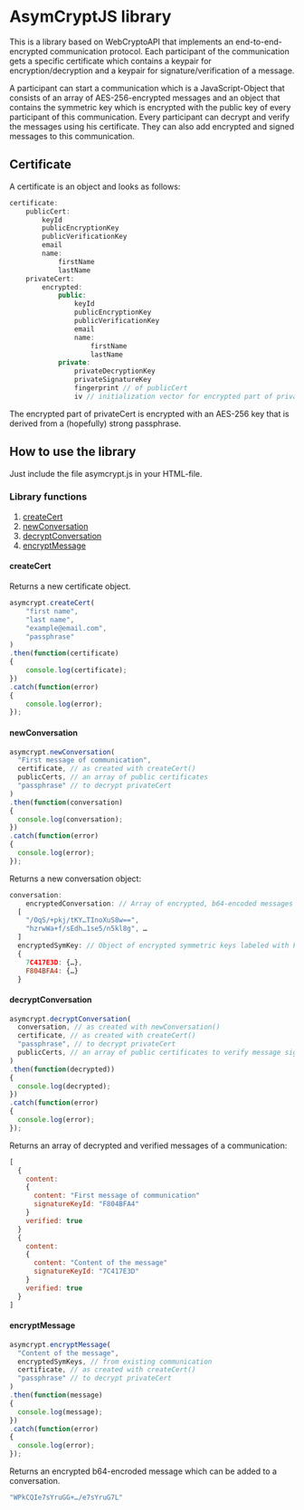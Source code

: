 # AsymCryptJS library

This is a library based on WebCryptoAPI that implements an end-to-end-encrypted communication protocol. Each participant of the communication gets a specific certificate which contains a keypair for encryption/decryption and a keypair for signature/verification of a message.

A participant can start a communication which is a JavaScript-Object that consists of an array of AES-256-encrypted messages and an object that contains the symmetric key which is encrypted with the public key of every participant of this communication.
Every participant can decrypt and verify the messages using his certificate. They can also add encrypted and signed messages to this communication.

## Certificate

A certificate is an object and looks as follows:

```javascript
certificate:
	publicCert:
		keyId
		publicEncryptionKey
		publicVerificationKey
		email
		name:
			firstName
			lastName
	privateCert:
		encrypted:
			public:
				keyId
				publicEncryptionKey
				publicVerificationKey
				email
				name:
					firstName
					lastName
			private:
				privateDecryptionKey
				privateSignatureKey
				fingerprint // of publicCert
				iv // initialization vector for encrypted part of private certificate
```
The encrypted part of privateCert is encrypted with an AES-256 key that is derived from a (hopefully) strong passphrase.

## How to use the library
Just include the file asymcrypt.js in your HTML-file.

### Library functions
1. [createCert](#createcert)
2. [newConversation](#newconversation)
3. [decryptConversation](#decryptconversation)
4. [encryptMessage](#encryptmessage)

#### createCert
Returns a new certificate object.
```javascript
asymcrypt.createCert(
	"first name",
	"last name",
	"example@email.com",
	"passphrase"
)
.then(function(certificate)
{
	console.log(certificate);
})
.catch(function(error)
{
	console.log(error);
});
```

#### newConversation

```javascript
asymcrypt.newConversation(
  "First message of communication",
  certificate, // as created with createCert()
  publicCerts, // an array of public certificates
  "passphrase" // to decrypt privateCert
)
.then(function(conversation)
{
  console.log(conversation);
})
.catch(function(error)
{
  console.log(error);
});
```

Returns a new conversation object:
```javascript
conversation:
	encryptedConversation: // Array of encrypted, b64-encoded messages
  [
    "/OqS/+pkj/tKY…TInoXuS8w==",
    "hzrwWa+f/sEdh…1se5/n5kl8g", …
  ]
  encryptedSymKey: // Object of encrypted symmetric keys labeled with keyId
  {
    7C417E3D: {…},
    F804BFA4: {…}
  }
```

#### decryptConversation

```javascript
asymcrypt.decryptConversation(
  conversation, // as created with newConversation()
  certificate, // as created with createCert()
  "passphrase", // to decrypt privateCert
  publicCerts, // an array of public certificates to verify message signatures
)
.then(function(decrypted))
{
  console.log(decrypted);
})
.catch(function(error)
{
  console.log(error);
});
```

Returns an array of decrypted and verified messages of a communication:
```javascript
[
  {
    content:
    {
      content: "First message of communication"
      signatureKeyId: "F804BFA4"
    }
    verified: true
  }
  {
    content:
    {
      content: "Content of the message"
      signatureKeyId: "7C417E3D"
    }
    verified: true
  }
]
```


#### encryptMessage

```javascript
asymcrypt.encryptMessage(
  "Content of the message",
  encryptedSymKeys, // from existing communication
  certificate, // as created with createCert()
  "passphrase" // to decrypt privateCert
)
.then(function(message)
{
  console.log(message);
})
.catch(function(error)
{
  console.log(error);
});
```

Returns an encrypted b64-encroded message which can be added to a conversation.
```javascript
"WPkCQIe7sYruGG+…/e7sYruG7L"
```
